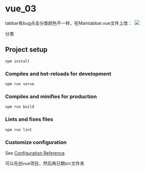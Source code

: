 # vue_03

tabbar有bug点击分类颜色不一样，在Maintabbar.vue文件上改：
      <tabbarltem path="/category" activeColor="deepPink">
        <img  slot="item-icon" src="../assets/img/tabbar/category.svg" alt=""/>
        <img  slot="item-icon-active" src="../assets/img/tabbar/category_active.svg"/>
        <div slot="item-text">分类</div>
      </tabbarltem>

## Project setup
```
npm install
```

### Compiles and hot-reloads for development
```
npm run serve
```

### Compiles and minifies for production
```
npm run build
```

### Lints and fixes files
```
npm run lint
```

### Customize configuration
See [Configuration Reference](https://cli.vuejs.org/config/).


可以先创vue项目，然后再日期src文件夹
